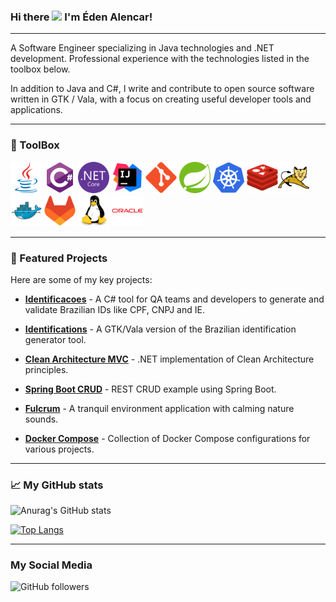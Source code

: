 ### Hi there <img src="https://raw.githubusercontent.com/MartinHeinz/MartinHeinz/master/wave.gif" width="30px"> I'm Éden Alencar!

---

A Software Engineer specializing in Java technologies and .NET development. Professional experience with the technologies listed in the toolbox below.

In addition to Java and C#, I write and contribute to open source software written in GTK / Vala, with a focus on creating useful developer tools and applications.

---

### 🧰 ToolBox

<img src="https://github.com/devicons/devicon/blob/master/icons/java/java-original.svg" alt="Java logo" with="50" height="50"/> <img src="https://github.com/devicons/devicon/blob/master/icons/csharp/csharp-original.svg" alt="C# logo" with="50" height="50"/> <img src="https://github.com/devicons/devicon/blob/master/icons/dotnetcore/dotnetcore-original.svg" alt=".NET logo" with="50" height="50"/> <img src="https://github.com/devicons/devicon/blob/master/icons/intellij/intellij-original.svg" alt="Intellij logo" with="50" height="50"/> <img src="https://github.com/devicons/devicon/blob/master/icons/git/git-original.svg" alt="Git logo" with="50" height="50"/> <img src="https://github.com/devicons/devicon/blob/master/icons/spring/spring-original.svg" alt="spring logo" with="50" height="50"/> <img src="https://github.com/devicons/devicon/blob/master/icons/kubernetes/kubernetes-plain.svg" alt="kubernetes logo" with="50" height="50"/> <img src="https://github.com/devicons/devicon/blob/master/icons/redis/redis-original.svg" alt="redis logo" with="50" height="50"/><img src="https://github.com/devicons/devicon/blob/master/icons/tomcat/tomcat-original.svg" alt="tomcat logo" with="50" height="50"/> <img src="https://github.com/devicons/devicon/blob/master/icons/docker/docker-original.svg" alt="docker logo" with="50" height="50"/> <img src="https://github.com/devicons/devicon/blob/master/icons/gitlab/gitlab-original.svg" alt="gitlab logo" with="50" height="50"/> <img src="https://github.com/devicons/devicon/blob/master/icons/linux/linux-original.svg" alt="linux logo" with="50" height="50"/> <img src="https://github.com/devicons/devicon/blob/master/icons/oracle/oracle-original.svg" alt="oracle logo" with="50" height="50"/>

---

### 🚀 Featured Projects

Here are some of my key projects:

- [**Identificacoes**](https://github.com/edenalencar/Identificacoes) - A C# tool for QA teams and developers to generate and validate Brazilian IDs like CPF, CNPJ and IE.
  
- [**Identifications**](https://github.com/edenalencar/identifications) - A GTK/Vala version of the Brazilian identification generator tool.

- [**Clean Architecture MVC**](https://github.com/edenalencar/clean-arch-mvc) - .NET implementation of Clean Architecture principles.

- [**Spring Boot CRUD**](https://github.com/edenalencar/crud-spring-boot) - REST CRUD example using Spring Boot.

- [**Fulcrum**](https://github.com/edenalencar/Fulcrum) - A tranquil environment application with calming nature sounds.

- [**Docker Compose**](https://github.com/edenalencar/docker-compose) - Collection of Docker Compose configurations for various projects.

---

### 📈 My GitHub stats

![Anurag's GitHub stats](https://github-readme-stats.vercel.app/api?username=edenalencar&show_icons=true)

[![Top Langs](https://github-readme-stats.vercel.app/api/top-langs/?username=edenalencar&langs_count=8)](https://github.com/anuraghazra/github-readme-stats)

---

### My Social Media

![GitHub followers](https://img.shields.io/github/followers/edenalencar?style=social)
